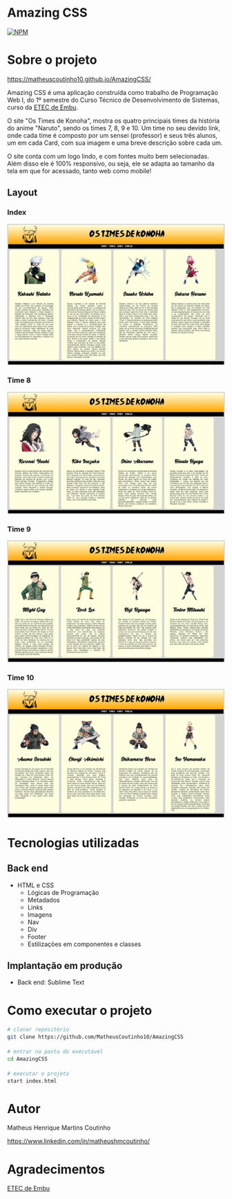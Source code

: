 # Amazing CSS
[![NPM](https://img.shields.io/npm/l/react)](https://github.com/MatheusCoutinho10/AmazingCSS/blob/master/LICENSE) 

# Sobre o projeto

https://matheuscoutinho10.github.io/AmazingCSS/

Amazing CSS é uma aplicação construída como trabalho de Programação Web I, do 1º semestre do Curso Técnico de Desenvolvimento de Sistemas, curso da [ETEC de Embu](https://www.etecdeembu.com.br/ "Site da ETEC de Embu").

O site "Os Times de Konoha", mostra os quatro principais times da história do anime "Naruto", sendo os times 7, 8, 9 e 10. Um time no seu devido link, onde cada time é composto por um sensei (professor) e seus três alunos, um em cada Card, com sua imagem e uma breve descrição sobre cada um.

O site conta com um logo lindo, e com fontes muito bem selecionadas. Além disso ele é 100% responsivo, ou seja, ele se adapta ao tamanho da tela em que for acessado, tanto web como mobile!

## Layout
### Index
![Layout 1](https://github.com/MatheusCoutinho10/AmazingCSS/blob/master/Assets/index.jpg)

### Time 8
![Layout 2](https://github.com/MatheusCoutinho10/AmazingCSS/blob/master/Assets/time8.JPG)

### Time 9
![Layout 3](https://github.com/MatheusCoutinho10/AmazingCSS/blob/master/Assets/time9.JPG)

### Time 10
![Layout 4](https://github.com/MatheusCoutinho10/AmazingCSS/blob/master/Assets/time10.jpg)

# Tecnologias utilizadas
## Back end 
- HTML e CSS
  - Lógicas de Programação
  - Metadados
  - Links
  - Imagens
  - Nav
  - Div
  - Footer
  - Estilizações em componentes e classes
## Implantação em produção
- Back end: Sublime Text

# Como executar o projeto

```bash
# clonar repositório
git clone https://github.com/MatheusCoutinho10/AmazingCSS

# entrar na pasta do executável
cd AmazingCSS

# executar o projeto
start index.html
```

# Autor

Matheus Henrique Martins Coutinho

https://www.linkedin.com/in/matheushmcoutinho/

# Agradecimentos

[ETEC de Embu](https://www.etecdeembu.com.br/ "Site da ETEC de Embu")
